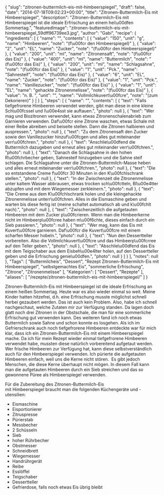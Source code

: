 {
    "slug": "zitronen-buttermilch-eis-mit-himbeerspiegel",
    "draft": false,
    "date": "2014-07-18T09:02:23+00:00",
    "title": "Zitronen-Buttermilch-Eis mit Himbeerspiegel",
    "description": "Zitronen-Buttermilch-Eis mit Himbeerspiegel ist die ideale Erfrischung an einem hei\u00dfen Sommertag.",
    "featuredImage": "zitronen-buttermilch-eis-mit-himbeerspiegel_59dff96739ee3.jpg",
    "author": "Gabi",
    "recipe": {
        "ingredients": [
            {
                "name": "",
                "contents": [
                    {
                        "value": "150",
                        "unit": "g",
                        "name": "Himbeeren",
                        "note": "(f\u00fcr den Himbeerspiegel)"
                    },
                    {
                        "value": "2",
                        "unit": "EL",
                        "name": "Zucker",
                        "note": "(f\u00fcr den Himbeerspiegel)"
                    },
                    {
                        "value": "200",
                        "unit": "ml",
                        "name": "Zitronensaft",
                        "note": "(f\u00fcr das Eis)"
                    },
                    {
                        "value": "400",
                        "unit": "ml",
                        "name": "Buttermilch",
                        "note": "(f\u00fcr das Eis)"
                    },
                    {
                        "value": "200",
                        "unit": "ml",
                        "name": "Schlagsahne",
                        "note": "(f\u00fcr das Eis)"
                    },
                    {
                        "value": "1",
                        "unit": "Pck.",
                        "name": "Sahnesteif",
                        "note": "(f\u00fcr das Eis)"
                    },
                    {
                        "value": "6",
                        "unit": "EL",
                        "name": "Zucker",
                        "note": "(f\u00fcr das Eis)"
                    },
                    {
                        "value": "1",
                        "unit": "Pck.",
                        "name": "Vanillezucker",
                        "note": "(f\u00fcr das Eis)"
                    },
                    {
                        "value": "1",
                        "unit": "EL",
                        "name": "gehackte Zitronenmelisse",
                        "note": "(f\u00fcr das Eis)"
                    },
                    {
                        "value": "n. B. ",
                        "unit": "",
                        "name": "Vollmilchkuvert\u00fcre",
                        "note": "(zum Dekorieren)"
                    }
                ]
            }
        ],
        "steps": [
            {
                "name": "",
                "contents": [
                    {
                        "text": "Falls tiefgefrorene Himbeeren verwendet werden, gibt man diese in eine kleine Sch\u00fcssel und l\u00e4sst sie auftauen.",
                        "photo": null
                    },
                    {
                        "text": "Wer mag und Biozitronen verwendet, kann etwas Zitronenschalenabrieb zum Garnieren verwenden. Daf\u00fcr eine Zitrone waschen, etwas Schale mit einer Reibe abreiben und beiseite stellen. Dann die Zitronen halbieren und auspressen.",
                        "photo": null
                    },
                    {
                        "text": "Zu dem Zitronensaft den Zucker sowie den Vanillezucker hinzuf\u00fcgen und alles gut miteinander verr\u00fchren.",
                        "photo": null
                    },
                    {
                        "text": "Anschlie\u00dfend die Buttermilch dazugeben und erneut alles gut miteinander verr\u00fchren.",
                        "photo": null
                    },
                    {
                        "text": "Danach die Schlagsahne in den hohen R\u00fchrbecher geben, Sahnesteif hinzugeben und die Sahne steif schlagen. Die Schlagsahne unter die Zitronen-Buttermilch-Masse heben und alles erneut miteinander verr\u00fchren.",
                        "photo": null
                    },
                    {
                        "text": "Die so entstandene Creme f\u00fcr 30 Minuten in den K\u00fchlschrank stellen.",
                        "photo": null
                    },
                    {
                        "text": "In der Zwischenzeit die Zitronenmelisse unter kaltem Wasser abbrausen, etwas trocken sch\u00fctteln, Bl\u00e4tter abzupfen und mit dem Wiegemesser zerkleinern.",
                        "photo": null
                    },
                    {
                        "text": "Die Creme aus dem K\u00fchlschrank holen und die kleingehackte Zitronenmelisse unterr\u00fchren. Alles in die Eismaschine geben und warten bis diese fertig ist (meine schaltet automatisch ab und k\u00fchlt nach).",
                        "photo": null
                    },
                    {
                        "text": "Zwischenzeitlich die aufgetauten Himbeeren mit dem Zucker p\u00fcrieren. Wenn man die Himbeerkerne nicht im Himbeerp\u00fcree haben m\u00f6chte, dieses einfach durch ein Sieb passieren.",
                        "photo": null
                    },
                    {
                        "text": "Wer mag, kann das Eis mit Kuvert\u00fcre garnieren. Daf\u00fcr die Kuvert\u00fcre  mit einem scharfen Messer hobeln.",
                        "photo": null
                    },
                    {
                        "text": "Nun den Dessertteller vorbereiten. Also die Vollmilchkuvert\u00fcre und das Himbeerp\u00fcrree auf den Teller geben.",
                        "photo": null
                    },
                    {
                        "text": "Abschlie\u00dfend das Eis mit dem Teigschaber aus dem Eisbeh\u00e4lter holen, auf den Dessertteller geben und die Erfrischung genie\u00dfen.",
                        "photo": null
                    }
                ]
            }
        ],
        "notes": null
    },
    "Tags": [
        "Buttermilcheis",
        "Dessert",
        "Rezept Zitronen-Buttermilch-Eis mit Himbeerspiegel",
        "selbstgemachtes Eis",
        "sommerliche Erfrischung",
        "Zitrone",
        "Zitronenmelisse"
    ],
    "Kategorien": [
        "Dessert",
        "Rezepte"
    ],
    "aliases": [
        "\/rezepte\/zitronen-buttermilch-eis-mit-himbeerspiegel\/"
    ]
}

Zitronen-Buttermilch-Eis mit Himbeerspiegel ist die ideale Erfrischung an einem heißen Sommertag. Heute war es also wieder einmal so weit. Meine Kinder hatten hitzefrei, d.h. eine Erfrischung musste möglichst schnell herbei gezaubert werden. Das ist auch kein Problem. Also, habe ich schnell nachgeschaut, welche Zutaten mir zur Verfügung standen. Da lagen doch glatt noch drei Zitronen in der Obstschale, die man für eine sommerliche Erfrischung gut verwenden kann. Des weiteren fand ich noch etwas Buttermilch sowie Sahne und schon konnte es losgehen. Als ich im Gefrierschrank auch noch tiefgefrorene Himbeeren entdeckte war für mich klar, dass ich ein Zitronen-Buttermilch-Eis mit einem Himbeerspiegel mache. Da ich für mein Rezept wieder einmal tiefgefrorene Himbeeren verwendet habe, mussten diese natürlich vorbereitend aufgetaut werden. Wer frische Himbeeren zur Verfügung hat, kann diese selbstverständlich auch für den Himbeerspiegel verwenden. Ich pürierte die aufgetauten Himbeeren einfach, weil uns die Kerne nicht stören.  Es gibt jedoch Menschen, die diese Kerne überhaupt nicht mögen. In diesem Fall kann man die aufgetauten Himbeeren durch ein Sieb streichen und das so gewonnene Püree als Himbeerspiegel verwenden.

Für die Zubereitung des Zitronen-Buttermilch-Eis mit Himbeerspiegel braucht man die folgenden Küchengeräte und -utensilien:

 * Eismaschine
 * Eisportionierer
 * Zitruspresse
 * Pürierstab
 * Messbecher
 * 2 Schüsseln
 * Sieb
 * hoher Rührbecher
 * Obstmesser
 * Schneidbrett
 * Wiegemesser
 * Handrührgerät
 * Reibe
 * Esslöffel
 * Teigschaber
 * Dessertteller
 * Gefrierdose, falls noch etwas Eis übrig bleibt